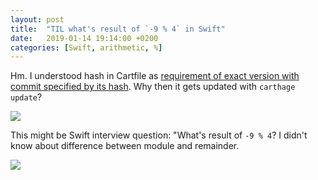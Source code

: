 ```yaml
---
layout: post
title:  "TIL what's result of `-9 % 4` in Swift"
date:   2019-01-14 19:14:00 +0200
categories: [Swift, arithmetic, %]
---
```

Hm. I understood hash in Cartfile as [requirement of exact version with commit specified by its hash](https://github.com/Carthage/Carthage/blob/master/Documentation/Artifacts.md#version-requirement). Why then it gets updated with `carthage update`?

![](logimages/Screenshot%202019-01-14%20at%2011.46.53.png)

This might be Swift interview question: "What's result of `-9 % 4`? I didn't know about difference between module and remainder.

![](logimages/Screenshot%202019-01-14%20at%2013.01.16.png)
